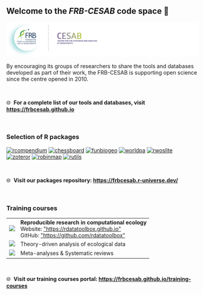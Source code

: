 ## Welcome to the **_FRB-CESAB_** code space :wave:

[![](https://raw.githubusercontent.com/frbcesab/.github/main/profile/banner-frbcesab_150dpi.png)](https://www.fondationbiodiversite.fr/en/about-the-foundation/le-cesab/)

By encouraging its groups of researchers to share the tools and databases developed as part of their work, the FRB-CESAB is supporting open science since the centre opened in 2010.

<br/>

🌐 &nbsp;**For a complete list of our tools and databases, visit <https://frbcesab.github.io>**

<br/>

### Selection of R packages

[![rcompendium](https://github-readme-stats.vercel.app/api/pin?username=frbcesab&repo=rcompendium&border_color=121d2f&bg_color=0D1117&title_color=2f81f7&text_color=8B949E&icon_color=7d8590)](https://github.com/frbcesab/rcompendium)
[![chessboard](https://github-readme-stats.vercel.app/api/pin?username=frbcesab&repo=chessboard&border_color=121d2f&bg_color=0D1117&title_color=2f81f7&text_color=8B949E&icon_color=7d8590)](https://github.com/frbcesab/chessboard)
[![funbiogeo](https://github-readme-stats.vercel.app/api/pin?username=frbcesab&repo=funbiogeo&border_color=121d2f&bg_color=0D1117&title_color=2f81f7&text_color=8B949E&icon_color=7d8590)](https://github.com/frbcesab/funbiogeo)
[![worldpa](https://github-readme-stats.vercel.app/api/pin?username=frbcesab&repo=worldpa&border_color=121d2f&bg_color=0D1117&title_color=2f81f7&text_color=8B949E&icon_color=7d8590)](https://github.com/frbcesab/worldpa)
[![rwoslite](https://github-readme-stats.vercel.app/api/pin?username=frbcesab&repo=rwoslite&border_color=121d2f&bg_color=0D1117&title_color=2f81f7&text_color=8B949E&icon_color=7d8590)](https://github.com/frbcesab/rwoslite)
[![zoteror](https://github-readme-stats.vercel.app/api/pin?username=frbcesab&repo=zoteror&border_color=121d2f&bg_color=0D1117&title_color=2f81f7&text_color=8B949E&icon_color=7d8590)](https://github.com/frbcesab/zoteror)
[![robinmap](https://github-readme-stats.vercel.app/api/pin?username=frbcesab&repo=robinmap&border_color=121d2f&bg_color=0D1117&title_color=2f81f7&text_color=8B949E&icon_color=7d8590)](https://github.com/frbcesab/robinmap)
[![rutils](https://github-readme-stats.vercel.app/api/pin?username=frbcesab&repo=rutils&border_color=121d2f&bg_color=0D1117&title_color=2f81f7&text_color=8B949E&icon_color=7d8590)](https://github.com/frbcesab/rutils)

<br/>

🌐 &nbsp;**Visit our packages repository: <https://frbcesab.r-universe.dev/>**

<br/>

### Training courses

<table>
  <tr>
    <td>
      <a href="https://rdatatoolbox.github.io"><img src='https://frbcesab.github.io/training-courses/img/logo-rdatatoolbox_150dpi.png' width=150px></a>
    </td>
    <td>
      <b>Reproducible research in computational ecology</b></br>
      Website: <a href="https://rdatatoolbox.github.io">"https://rdatatoolbox.github.io"</a></br>
      GitHub: <a href="https://github.com/rdatatoolbox">"https://github.com/rdatatoolbox"</a>
    </td>
  </tr>
  <tr>
    <td>
      <a href="https://theodatasci.github.io"><img src='https://frbcesab.github.io/training-courses/img/logo-theodatasci_150dpi.png' width=150px></a>
    </td>
    <td>
      Theory-driven analysis of ecological data
    </td>
  </tr>
  <tr>
    <td>
      <a href="https://iteraturesynthesis.github.io"><img src='https://frbcesab.github.io/training-courses/img/logo-literaturesynthesis_150dpi.png' width=150px></a>
    </td>
    <td>
      Meta-analyses & Systematic reviews
    </td>
  </tr>
</table>

<br/>

🌐 &nbsp;**Visit our training courses portal: <https://frbcesab.github.io/training-courses>**

<br/>
